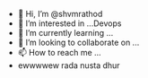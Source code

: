 - 👋 Hi, I’m @shvmrathod
- 👀 I’m interested in ...Devops
- 🌱 I’m currently learning ...
- 💞️ I’m looking to collaborate on ...
- 📫 How to reach me ...
- ewwwwew rada nusta dhur

<!---
shvmrathod/shvmrathod is a ✨ special ✨ repository because its `README.md` (this file) appears on your GitHub profile.
You can click the Preview link to take a look at your changes.
--->
